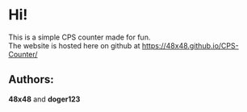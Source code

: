 # Hi!

This is a simple CPS counter made for fun.\
The website is hosted here on github at https://48x48.github.io/CPS-Counter/

## Authors:

**48x48** and **doger123**
